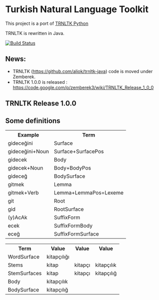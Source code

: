 Turkish Natural Language Toolkit
=============
This project is a port of [TRNLTK Python](https://github.com/aliok/trnltk)

TRNLTK is rewritten in Java.

[![Build Status](https://drone.io/github.com/aliok/trnltk-java/status.png)](https://drone.io/github.com/aliok/trnltk-java/latest)

News:
-----
  * TRNLTK (https://github.com/aliok/trnltk-java) code is moved under Zemberek.
  * TRNLTK 1.0.0 is released : https://code.google.com/p/zemberek3/wiki/TRNLTK_Release_1_0_0


TRNLTK Release 1.0.0
------
<!---

#summary Zemberek TRNLTK Release 1.0.0

= TRNLTK 1.0.0 =

TRNLTK branch of Zemberek is released.

With this release, we provide a(nother) morphologic parser. TRNLTK parser(TP for short) behaves quite different than Zemberek3 parser.
Like Zemberek3 parser, TP is only a morphologic parser. It does not do disambiguation (for that please have a look at the disambiguation process in Zemberek3).

== Pros ==

TRNTLK parser (TP for short) supports pluggable suffix graphs. There are multiple small graphs which are the computer representation of Turkish morphotactics and you can choose which ones you want to use. You can also modify existing graphs or implement your own graph. SuffixGraph is the interface to have a look:

https://sites.google.com/a/aliok.com.tr/upload/uploads/suffixGraphHierarch.png?attredirects=0


For example, if you are worried about the number of results generated by big graphs, you can use smaller graphs.
Graphs decorate each other. e.g.:
{{{
// small graph
SuffixGraph suffixGraph = new NumeralSuffixGraph(new BasicSuffixGraph());
}}}

{{{
// big graph
SuffixGraph suffixGraph = new CopulaSuffixGraph(new ProperNounSuffixGraph(new NumeralSuffixGraph(new BasicSuffixGraph())));
}}}
TBD(ali): separate visualizations of the graphs

-----

TP supports pluggable root finders. That means, you can define the roots of "input"s to go through the suffix graph. This is helpful for example if you would like to recognize root of input "7-8'de" as "7-8" with category "Number Range".
Here are some bundled root finders:

https://sites.google.com/a/aliok.com.tr/upload/uploads/rootFinders.png?attredirects=0

-----

TP has a very consistent dictionary. Whole dictionary is reviewed manually.

-----

TP has brute force methods bundled for unknown words or proper nouns. Please see the screenshots of the example web application.

-----

TP is able to parse 99% of the words (morphologically correct words) and 95% of these words are parsed correctly. What is meant by "correct" is, it gives the correct morphologic parse as one of the parses it offers. The rest is to be done with disambiguation processes.

== Cons ==

It would be fair to say that TRNLTK parser is really robust, dynamic and customizable(thanks to pluggable features). However, this causes a steeper learning curve. The code and thus the product is more abstract than Zemberek but less hacky.
Bundled suffix graphs and root finders covers almost all of Turkish morphology, but this has a price. It produces too many results compared to Zemberek parser.
TP is very slow compared to Zemberek parser: 1250 token/sec vs 20000 token/sec. Even though with a smart caching and multithreading performance difference gets really smaller (30000 token/sec vs 80000 token/sec), there is so much to do in that area. It depends on your purpose, but this might be alright for now; can parse 1 billion word corpus in ~9 hours. From this perspective, Zemberek parser would be a better fit in case of memory and cpu limitations (ie. spell checking in word processors).

== Usage ==

First of all, *TRNLTK parser is dependent on Java7*.


Here is a sample Maven pom.xml to use TRNLTK parser:

{{{
<?xml version="1.0" encoding="UTF-8"?>
<project xmlns="http://maven.apache.org/POM/4.0.0"
         xmlns:xsi="http://www.w3.org/2001/XMLSchema-instance"
         xsi:schemaLocation="http://maven.apache.org/POM/4.0.0 http://maven.apache.org/xsd/maven-4.0.0.xsd">
    <modelVersion>4.0.0</modelVersion>

    <groupId>trnltk-example</groupId>
    <artifactId>trnltk-example</artifactId>
    <version>1.0-SNAPSHOT</version>

    <dependencies>
        <dependency>
            <groupId>org.trnltk</groupId>
            <artifactId>core</artifactId>
            <version>1.0.0</version>
        </dependency>
    </dependencies>

    <repositories>
        <repository>
            <id>zemberek-repo</id>
            <url>http://zemberek-repo.googlecode.com/svn/maven/repo</url>
        </repository>
        <repository>
            <id>google-diff-patch-match</id>
            <name>google-diff-patch-match</name>
            <url>http://google-diff-match-patch.googlecode.com/svn/trunk/maven/</url>
        </repository>

    </repositories>

</project>
}}}

-----
A very simple example: Most basic suffix graph and most basic root finder:
{{{
/**
 * A simple example to demonstrate TRNLTK morhpologic parser.
 * <p/>
 * This example is a very simple one: parses very simple words only.
 */
public class SimpleExample {
    public static void main(String[] args) {
        ContextlessMorphologicParser parser = createParser();

        String input = "eti";

        List<MorphemeContainer> morphemeContainers = parser.parseStr(input);

        System.out.println("Results for input \"" + input + "\":");
        for (MorphemeContainer morphemeContainer : morphemeContainers) {
            System.out.println("\t" + Formatter.formatMorphemeContainerWithForms(morphemeContainer));
        }

    }

    private static ContextlessMorphologicParser createParser() {
        // create common phonetic and morphotactic parts
        PhoneticsAnalyzer phoneticsAnalyzer = new PhoneticsAnalyzer();
        PhoneticAttributeSets phoneticAttributeSets = new PhoneticAttributeSets();
        SuffixFormSequenceApplier suffixFormSequenceApplier = new SuffixFormSequenceApplier();
        PhoneticsEngine phoneticsEngine = new PhoneticsEngine(suffixFormSequenceApplier);
        SuffixApplier suffixApplier = new SuffixApplier(phoneticsEngine);

        // create the suffix graph. the simplest one for now
        BasicSuffixGraph suffixGraph = new BasicSuffixGraph();
        suffixGraph.initialize();

        // following is to extract a form-based graph from a suffix-based graph
        SuffixFormGraphExtractor graphExtractor = new SuffixFormGraphExtractor(suffixFormSequenceApplier, phoneticsAnalyzer, phoneticAttributeSets);
        // extract the formBasedGraph
        SuffixFormGraph formBasedGraph = graphExtractor.extract(suffixGraph);

        // create root entries from bundled dictionary
        HashMultimap<String, ? extends Root> rootMap = RootMapFactory.createSimple();

        // create chained root finders
        RootFinderChain rootFinderChain = new RootFinderChain();
        rootFinderChain.offer(new DictionaryRootFinder(rootMap), RootFinderChain.RootFinderPolicy.STOP_CHAIN_WHEN_INPUT_IS_HANDLED);

        // create predefined paths
        PredefinedPaths predefinedPaths = new PredefinedPaths(suffixGraph, rootMap, suffixApplier);
        predefinedPaths.initialize();


        // make sure you import org.trnltk.morphology.contextless.parser.formbased.ContextlessMorphologicParser
        return new ContextlessMorphologicParser(formBasedGraph, predefinedPaths, rootFinderChain, suffixApplier);
    }
}
}}}

I will not go into details of the method _createParser_. Here is the result:
{{{
Results for input "eti":
	et(et)+Noun+A3sg+Pnon+Acc(+yI[i])
	et(et)+Noun+A3sg+P3sg(+sI[i])+Nom
}}}

-----

A complex example: this time, a big graph and a lot of root finders are used to parse more complex words:
{{{
/**
 * A complex example for TRNLTK parser.
 * <p/>
 * Parses numbers, proper nouns with apostrophe, words with hidden copula, words with improper circumflexes, ...
 * Does not parse, unknown words (ie. does not go with the brute force method)
 */
public class ComplexExample {
    public static void main(String[] args) {
        ContextlessMorphologicParser parser = createParser();

        parseInputAndPrintResults(parser, "yedi", true);
        parseInputAndPrintResults(parser, "yüzdü", true);
        parseInputAndPrintResults(parser, "7", true);
        parseInputAndPrintResults(parser, "Ahmet'i",false);
        parseInputAndPrintResults(parser, "TBMM'yi", false);
        parseInputAndPrintResults(parser, "3-5", false);
        parseInputAndPrintResults(parser, "3.'ye", false);
        parseInputAndPrintResults(parser, "!..", false);
        parseInputAndPrintResults(parser, "yapıverebilecekleriyken", false);

    }

    private static void parseInputAndPrintResults(ContextlessMorphologicParser parser, String input, boolean printSuffixForms) {
        List<MorphemeContainer> morphemeContainers = parser.parseStr(input);

        System.out.println("Results for input \"" + input + "\":");
        for (MorphemeContainer morphemeContainer : morphemeContainers) {
            if(printSuffixForms)
                System.out.println("\t" + Formatter.formatMorphemeContainerWithForms(morphemeContainer));
            else
                System.out.println("\t" + Formatter.formatMorphemeContainer(morphemeContainer));
        }
        System.out.println();
    }

    private static ContextlessMorphologicParser createParser() {
        // create common phonetic and morphotactic parts
        PhoneticsAnalyzer phoneticsAnalyzer = new PhoneticsAnalyzer();
        PhoneticAttributeSets phoneticAttributeSets = new PhoneticAttributeSets();
        SuffixFormSequenceApplier suffixFormSequenceApplier = new SuffixFormSequenceApplier();
        PhoneticsEngine phoneticsEngine = new PhoneticsEngine(suffixFormSequenceApplier);
        SuffixApplier suffixApplier = new SuffixApplier(phoneticsEngine);

        // cover all kind of morphotactic rules
        CopulaSuffixGraph suffixGraph = new CopulaSuffixGraph(new ProperNounSuffixGraph(new NumeralSuffixGraph(new BasicSuffixGraph())));
        suffixGraph.initialize();

        // following is to extract a form-based graph from a suffix-based graph
        SuffixFormGraphExtractor graphExtractor = new SuffixFormGraphExtractor(suffixFormSequenceApplier, phoneticsAnalyzer, phoneticAttributeSets);
        // extract the formBasedGraph
        SuffixFormGraph formBasedGraph = graphExtractor.extract(suffixGraph);

        // create root entries from bundled dictionary
        HashMultimap<String, ? extends Root> rootMap = RootMapFactory.createSimple();

        // create chained root finders
        DictionaryRootFinder dictionaryRootFinder = new DictionaryRootFinder(rootMap);
        RangeDigitsRootFinder rangeDigitsRootFinder = new RangeDigitsRootFinder();
        OrdinalDigitsRootFinder ordinalDigitsRootFinder = new OrdinalDigitsRootFinder();
        CardinalDigitsRootFinder cardinalDigitsRootFinder = new CardinalDigitsRootFinder();
        ProperNounFromApostropheRootFinder properNounFromApostropheRootFinder = new ProperNounFromApostropheRootFinder();
        ProperNounWithoutApostropheRootFinder properNounWithoutApostropheRootFinder = new ProperNounWithoutApostropheRootFinder();
        PuncRootFinder puncRootFinder = new PuncRootFinder();


        final RootFinderChain rootFinderChain = new RootFinderChain()
                .offer(puncRootFinder, RootFinderChain.RootFinderPolicy.STOP_CHAIN_WHEN_INPUT_IS_HANDLED)
                .offer(rangeDigitsRootFinder, RootFinderChain.RootFinderPolicy.STOP_CHAIN_WHEN_INPUT_IS_HANDLED)
                .offer(ordinalDigitsRootFinder, RootFinderChain.RootFinderPolicy.STOP_CHAIN_WHEN_INPUT_IS_HANDLED)
                .offer(cardinalDigitsRootFinder, RootFinderChain.RootFinderPolicy.STOP_CHAIN_WHEN_INPUT_IS_HANDLED)
                .offer(properNounFromApostropheRootFinder, RootFinderChain.RootFinderPolicy.STOP_CHAIN_WHEN_INPUT_IS_HANDLED)
                .offer(properNounWithoutApostropheRootFinder, RootFinderChain.RootFinderPolicy.CONTINUE_ON_CHAIN)
                .offer(dictionaryRootFinder, RootFinderChain.RootFinderPolicy.CONTINUE_ON_CHAIN);

        // create predefined paths
        PredefinedPaths predefinedPaths = new PredefinedPaths(suffixGraph, rootMap, suffixApplier);
        predefinedPaths.initialize();


        // make sure you import org.trnltk.morphology.contextless.parser.formbased.ContextlessMorphologicParser
        return new ContextlessMorphologicParser(formBasedGraph, predefinedPaths, rootFinderChain, suffixApplier);
    }
}
}}}

{{{
Results for input "yedi":
	ye(yemek)+Verb+Pos+Past(dI[di])+A3sg

Results for input "yüzdü":
	yüz(yüzmek)+Verb+Pos+Past(dI[dü])+A3sg
	yüz(yüz)+Noun+A3sg+Pnon+Nom+Verb+Zero+Past(+ydI[dü])+A3sg

Results for input "7":
	7(7)+Num+DigitsC+Adj+Zero
	7(7)+Num+DigitsC+Adj+Zero+Adv+Zero
	7(7)+Num+DigitsC+Adj+Zero+Verb+Zero+Pres+A3sg
	7(7)+Num+DigitsC+Adj+Zero+Noun+Zero+A3sg+Pnon+Nom
	7(7)+Num+DigitsC+Adj+Zero+Adv+Zero+Verb+Zero+Pres+A3sg
	7(7)+Num+DigitsC+Adj+Zero+Noun+Zero+A3sg+Pnon+Nom+Verb+Zero+Pres+A3sg

Results for input "Ahmet'i":
	Ahmet+Noun+ProperNoun+Apos+A3sg+P3sg+Nom
	Ahmet+Noun+ProperNoun+Apos+A3sg+Pnon+Acc
	Ahmet+Noun+ProperNoun+Apos+A3sg+P3sg+Nom+Verb+Zero+Pres+A3sg
	Ahmet+Noun+ProperNoun+Apos+A3sg+Pnon+Acc+Verb+Zero+Pres+A3sg

Results for input "TBMM'yi":
	TBMM+Noun+ABBREVIATION+Apos+A3sg+Pnon+Acc
	TBMM+Noun+ABBREVIATION+Apos+A3sg+Pnon+Acc+Verb+Zero+Pres+A3sg

Results for input "3-5":
	3-5+Num+Range+Adj+Zero
	3-5+Num+Range+Adj+Zero+Adv+Zero
	3-5+Num+Range+Adj+Zero+Verb+Zero+Pres+A3sg
	3-5+Num+Range+Adj+Zero+Noun+Zero+A3sg+Pnon+Nom
	3-5+Num+Range+Adj+Zero+Adv+Zero+Verb+Zero+Pres+A3sg
	3-5+Num+Range+Adj+Zero+Noun+Zero+A3sg+Pnon+Nom+Verb+Zero+Pres+A3sg

Results for input "3.'ye":
	3.+Num+ORDINAL_DIGITS+Apos+Adj+Zero+Noun+Zero+A3sg+Pnon+Dat
	3.+Num+ORDINAL_DIGITS+Apos+Adj+Zero+Noun+Zero+A3sg+Pnon+Dat+Verb+Zero+Pres+A3sg

Results for input "!..":
	!..+Punc

Results for input "yapıverebilecekleriyken":
	yap+Verb+Pos+Verb+Hastily+Verb+Able+Pos+Adj+FutPart+P3pl+Verb+Zero+Adv+While
	yap+Verb+Pos+Verb+Hastily+Verb+Able+Pos+Noun+FutPart+A3sg+P3pl+Nom+Verb+Zero+Adv+While
	yap+Verb+Pos+Verb+Hastily+Verb+Able+Pos+Noun+FutPart+A3pl+P3pl+Nom+Verb+Zero+Adv+While
	yap+Verb+Pos+Verb+Hastily+Verb+Able+Pos+Noun+FutPart+A3pl+P3sg+Nom+Verb+Zero+Adv+While
	yap+Verb+Pos+Verb+Hastily+Verb+Able+Pos+Noun+FutPart+A3pl+Pnon+Acc+Verb+Zero+Adv+While
	yap+Verb+Pos+Verb+Hastily+Verb+Able+Pos+Adj+FutPart+P3pl+Verb+Zero+Adv+While+Verb+Zero+Pres+A3sg
	yap+Verb+Pos+Verb+Hastily+Verb+Able+Pos+Fut+Adj+Zero+Noun+Zero+A3sg+P3pl+Nom+Verb+Zero+Adv+While
	yap+Verb+Pos+Verb+Hastily+Verb+Able+Pos+Fut+Adj+Zero+Noun+Zero+A3pl+P3pl+Nom+Verb+Zero+Adv+While
	yap+Verb+Pos+Verb+Hastily+Verb+Able+Pos+Fut+Adj+Zero+Noun+Zero+A3pl+P3sg+Nom+Verb+Zero+Adv+While
	yap+Verb+Pos+Verb+Hastily+Verb+Able+Pos+Fut+Adj+Zero+Noun+Zero+A3pl+Pnon+Acc+Verb+Zero+Adv+While
	yap+Verb+Pos+Verb+Hastily+Verb+Able+Pos+Noun+FutPart+A3sg+P3pl+Nom+Verb+Zero+Adv+While+Verb+Zero+Pres+A3sg
	yap+Verb+Pos+Verb+Hastily+Verb+Able+Pos+Noun+FutPart+A3pl+P3pl+Nom+Verb+Zero+Adv+While+Verb+Zero+Pres+A3sg
	yap+Verb+Pos+Verb+Hastily+Verb+Able+Pos+Noun+FutPart+A3pl+P3sg+Nom+Verb+Zero+Adv+While+Verb+Zero+Pres+A3sg
	yap+Verb+Pos+Verb+Hastily+Verb+Able+Pos+Noun+FutPart+A3pl+Pnon+Acc+Verb+Zero+Adv+While+Verb+Zero+Pres+A3sg
	yap+Verb+Pos+Verb+Hastily+Verb+Able+Pos+Fut+Adj+Zero+Noun+Zero+A3sg+P3pl+Nom+Verb+Zero+Adv+While+Verb+Zero+Pres+A3sg
	yap+Verb+Pos+Verb+Hastily+Verb+Able+Pos+Fut+Adj+Zero+Noun+Zero+A3pl+P3pl+Nom+Verb+Zero+Adv+While+Verb+Zero+Pres+A3sg
	yap+Verb+Pos+Verb+Hastily+Verb+Able+Pos+Fut+Adj+Zero+Noun+Zero+A3pl+P3sg+Nom+Verb+Zero+Adv+While+Verb+Zero+Pres+A3sg
	yap+Verb+Pos+Verb+Hastily+Verb+Able+Pos+Fut+Adj+Zero+Noun+Zero+A3pl+Pnon+Acc+Verb+Zero+Adv+While+Verb+Zero+Pres+A3sg
}}}

You can the examples above [https://sites.google.com/a/aliok.com.tr/upload/uploads/trnltk-sample.tar.gz?attredirects=0&d=1 here]

=== Web application ===
TRNLTK ships a web application to play with the parser. You can choose the suffix graphs and the root finders you like. You can also experiment with other customizable features of TP.

* Please see how customization changes parse results.*

----

Simplest graph and roots of only dictionary words (except numbers):
https://sites.google.com/a/aliok.com.tr/upload/uploads/z_01.png?attredirects=0

----

BasicGraph and numeral graph combined, roots of dictionary words with numbers:
https://sites.google.com/a/aliok.com.tr/upload/uploads/z_02.png?attredirects=0

----


https://sites.google.com/a/aliok.com.tr/upload/uploads/z_03.png?attredirects=0

----


https://sites.google.com/a/aliok.com.tr/upload/uploads/z_04.png?attredirects=0

----


https://sites.google.com/a/aliok.com.tr/upload/uploads/z_05.png?attredirects=0

----


https://sites.google.com/a/aliok.com.tr/upload/uploads/z_06.png?attredirects=0

----

Brute force method for the unknown word "kıvışlamak"

https://sites.google.com/a/aliok.com.tr/upload/uploads/z_07.png?attredirects=0



=== How to run the web application ===
~~Web application is published at [zemberek-repo.googlecode.com/svn/maven/repo/org/trnltk/web/1.0.0/web-1.0.0.war zemberek-repo.googlecode.com/svn/maven/repo/org/trnltk/web/1.0.0/web-1.0.0.war]
It includes all dependencies and is ready to run. Just deploy into your application server e.g. Tomcat.~~

The other option (easier option if you don't have an application server already) is checking out the code and issuing the command `mvn` :

  * Check out Zemberek branch `release1_0_0` :
    For GIT >= 1.7.10 ([https://lkml.org/lkml/2012/3/28/418 reason]) :
{{{
> git clone -b release1_0_0 --single-branch https://code.google.com/p/zemberek3/
}}}
    For GIT < 1.7.10 :
{{{
> git clone https://code.google.com/p/zemberek3/
Cloning into 'zemberek3'...
remote: Counting objects: 13228, done.
remote: Finding sources: 100% (13228/13228), done.
remote: Total 13228 (delta 5282)
Receiving objects: 100% (13228/13228), 25.10 MiB | 1.21 MiB/s, done.
Resolving deltas: 100% (5282/5282), done.

> cd zemberek3

> git checkout --track origin/release1_0_0
Branch release1_0_0 set up to track remote branch release1_0_0 from origin.
Switched to a new branch 'release1_0_0'
}}}

  * Navigate to `web` module :
{{{
> cd trnltk/web/
}}}

  * Issue `mvn` :
{{{
> mvn
...
[INFO] Started Jetty Server
[INFO] Starting scanner at interval of 10 seconds.
}}}

  * Go to [http://localhost:8080/index.html http://localhost:8080/index.html]

-->




Some definitions
----------------
<!---
Example Term
gideceğini Surface
gideceğini+Noun Surface+SurfacePos
gidecek Body
gidecek+Noun Body+BodyPos
gideceğ BodySurface
gitmek Lemma
gitmek+Verb Lemma+LemmaPos=Lexeme
git Root
gid RootSurface
(y)AcAk SuffixForm
ecek SuffixFormBody
eceğ SuffixFormSurface

Term Value Value Value
WordSurface kitapçılığı
Stems kitap kitapçı kitapçılık
StemSurfaces kitap kitapçı kitapçılığ
Body kitapçılık
BodySurface kitapçılığ

-->
<!---
Tables below generated using http://www.sensefulsolutions.com/2010/10/format-text-as-table.html
-->
<table><tbody><tr><th>Example</th><th>Term</th></tr><tr><td>gideceğini</td><td>Surface</td></tr><tr><td>gideceğini+Noun</td><td>Surface+SurfacePos</td></tr><tr><td>gidecek</td><td>Body</td></tr><tr><td>gidecek+Noun</td><td>Body+BodyPos</td></tr><tr><td>gideceğ</td><td>BodySurface</td></tr><tr><td>gitmek</td><td>Lemma</td></tr><tr><td>gitmek+Verb</td><td>Lemma+LemmaPos=Lexeme</td></tr><tr><td>git</td><td>Root</td></tr><tr><td>gid</td><td>RootSurface</td></tr><tr><td>(y)AcAk</td><td>SuffixForm</td></tr><tr><td>ecek</td><td>SuffixFormBody</td></tr><tr><td>eceğ</td><td>SuffixFormSurface</td></tr></tbody></table>

<table><tbody><tr><th>Term</th><th>Value</th><th>Value</th><th>Value</th></tr><tr><td>WordSurface</td><td>kitapçılığı</td><td> </td><td> </td></tr><tr><td>Stems</td><td>kitap</td><td>kitapçı</td><td>kitapçılık</td></tr><tr><td>StemSurfaces</td><td>kitap</td><td>kitapçı</td><td>kitapçılığ</td></tr><tr><td>Body</td><td>kitapçılık</td><td> </td><td> </td></tr><tr><td>BodySurface</td><td>kitapçılığ</td><td> </td><td> </td></tr></tbody></table>

